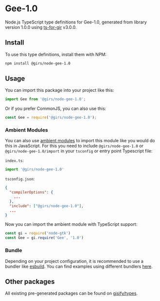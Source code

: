 
# Gee-1.0

Node.js TypeScript type definitions for Gee-1.0, generated from library version 1.0.0 using [ts-for-gir](https://github.com/gjsify/ts-for-gir) v3.0.0.


## Install

To use this type definitions, install them with NPM:
```bash
npm install @girs/node-gee-1.0
```

## Usage

You can import this package into your project like this:
```ts
import Gee from '@girs/node-gee-1.0';
```

Or if you prefer CommonJS, you can also use this:
```ts
const Gee = require('@girs/node-gee-1.0');
```

### Ambient Modules

You can also use [ambient modules](https://github.com/gjsify/ts-for-gir/tree/main/packages/cli#ambient-modules) to import this module like you would do this in JavaScript.
For this you need to include `@girs/node-gee-1.0` or `@girs/node-gee-1.0/import` in your `tsconfig` or entry point Typescript file:

`index.ts`:
```ts
import '@girs/node-gee-1.0'
```

`tsconfig.json`:
```json
{
  "compilerOptions": {
    ...
  },
  "include": ["@girs/node-gee-1.0"],
  ...
}
```

Now you can import the ambient module with TypeScript support: 

```ts
const gi = require('node-gtk')
const Gee = gi.require('Gee', '1.0')
```


### Bundle

Depending on your project configuration, it is recommended to use a bundler like [esbuild](https://esbuild.github.io/). You can find examples using different bundlers [here](https://github.com/gjsify/ts-for-gir/tree/main/examples).

## Other packages

All existing pre-generated packages can be found on [gjsify/types](https://github.com/gjsify/types).

